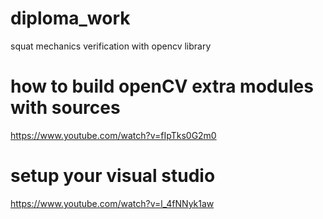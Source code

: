# diploma_work
squat mechanics verification with opencv library

# how to build openCV extra modules with sources
https://www.youtube.com/watch?v=fIpTks0G2m0

# setup your visual studio
https://www.youtube.com/watch?v=l_4fNNyk1aw
